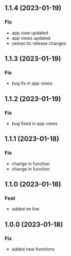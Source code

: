 ## 1.1.4 (2023-01-19)

### Fix

- app view updated
- app views updated
- seman tic release changes

## 1.1.3 (2023-01-19)

### Fix

- bug fix in app views

## 1.1.2 (2023-01-19)

### Fix

- bug fixed in app views

## 1.1.1 (2023-01-18)

### Fix

- change in function
- change in function

## 1.1.0 (2023-01-18)

### Feat

- added ne line

## 1.0.0 (2023-01-18)

### Fix

- added new functions

